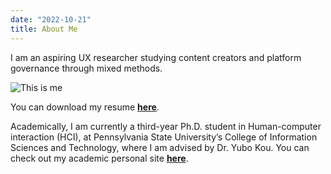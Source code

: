 ```yaml
---
date: "2022-10-21"
title: About Me 
---
```


I am an aspiring UX researcher studying content creators and platform governance through mixed methods.

![This is me][1]

You can download my resume [**here**](https://drive.google.com/file/d/15WZSRXOk_2HkhzjdqROK5uvyTZCP-0ko/view?usp=sharing).

Academically, I am currently a third-year Ph.D. student in Human-computer interaction (HCI), at Pennsylvania State University’s College of Information Sciences and Technology, where I am advised by Dr. Yubo Kou. You can check out my academic personal site [**here**](https://www.renkaima.xyz/).

[1]: /img/about.jpg

